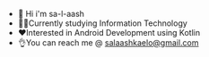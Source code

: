 - 👋 Hi i'm sa-l-aash 
- 👨‍🎓Currently studying Information Technology 
- ❤️Interested in Android Development using Kotlin 
- 👌You can reach me @ salaashkaelo@gmail.com 


